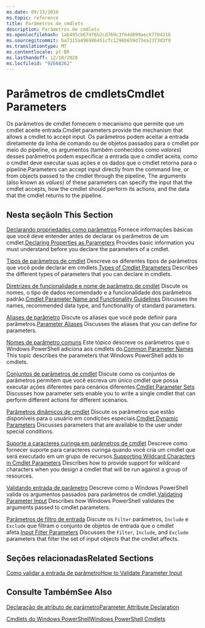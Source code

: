 ```yaml
---
ms.date: 09/13/2016
ms.topic: reference
title: Parâmetros de cmdlets
description: Parâmetros de cmdlets
ms.openlocfilehash: 1ab495cb674f6b2cd769c3f64d899aec67704216
ms.sourcegitcommit: ba7315a496986451cfc1296b659d73ea2373d3f0
ms.translationtype: MT
ms.contentlocale: pt-BR
ms.lasthandoff: 12/10/2020
ms.locfileid: "92668262"
---
```

# <a name="cmdlet-parameters"></a><span data-ttu-id="df01d-103">Parâmetros de cmdlets</span><span class="sxs-lookup"><span data-stu-id="df01d-103">Cmdlet Parameters</span></span>

<span data-ttu-id="df01d-104">Os parâmetros de cmdlet fornecem o mecanismo que permite que um cmdlet aceite entrada.</span><span class="sxs-lookup"><span data-stu-id="df01d-104">Cmdlet parameters provide the mechanism that allows a cmdlet to accept input.</span></span> <span data-ttu-id="df01d-105">Os parâmetros podem aceitar a entrada diretamente da linha de comando ou de objetos passados para o cmdlet por meio do pipeline, os argumentos (também conhecidos como *valores*) desses parâmetros podem especificar a entrada que o cmdlet aceita, como o cmdlet deve executar suas ações e os dados que o cmdlet retorna para o pipeline.</span><span class="sxs-lookup"><span data-stu-id="df01d-105">Parameters can accept input directly from the command line, or from objects passed to the cmdlet through the pipeline, The arguments (also known as *values*) of these parameters can specify the input that the cmdlet accepts, how the cmdlet should perform its actions, and the data that the cmdlet returns to the pipeline.</span></span>

## <a name="in-this-section"></a><span data-ttu-id="df01d-106">Nesta seção</span><span class="sxs-lookup"><span data-stu-id="df01d-106">In This Section</span></span>

<span data-ttu-id="df01d-107">[Declarando propriedades como parâmetros](./declaring-properties-as-parameters.md) Fornece informações básicas que você deve entender antes de declarar os parâmetros de um cmdlet.</span><span class="sxs-lookup"><span data-stu-id="df01d-107">[Declaring Properties as Parameters](./declaring-properties-as-parameters.md) Provides basic information you must understand before you declare the parameters of a cmdlet.</span></span>

<span data-ttu-id="df01d-108">[Tipos de parâmetros de cmdlet](./types-of-cmdlet-parameters.md) Descreve os diferentes tipos de parâmetros que você pode declarar em cmdlets.</span><span class="sxs-lookup"><span data-stu-id="df01d-108">[Types of Cmdlet Parameters](./types-of-cmdlet-parameters.md) Describes the different types of parameters that you can declare in cmdlets.</span></span>

<span data-ttu-id="df01d-109">[Diretrizes de funcionalidade e nome de parâmetro de cmdlet](./standard-cmdlet-parameter-names-and-types.md) Discute os nomes, o tipo de dados recomendado e a funcionalidade dos parâmetros padrão.</span><span class="sxs-lookup"><span data-stu-id="df01d-109">[Cmdlet Parameter Name and Functionality Guidelines](./standard-cmdlet-parameter-names-and-types.md) Discusses the names, recommended data type, and functionality of standard parameters.</span></span>

<span data-ttu-id="df01d-110">[Aliases de parâmetro](./parameter-aliases.md) Discute os aliases que você pode definir para parâmetros.</span><span class="sxs-lookup"><span data-stu-id="df01d-110">[Parameter Aliases](./parameter-aliases.md) Discusses the aliases that you can define for parameters.</span></span>

<span data-ttu-id="df01d-111">[Nomes de parâmetro comuns](./common-parameter-names.md) Este tópico descreve os parâmetros que o Windows PowerShell adiciona aos cmdlets do.</span><span class="sxs-lookup"><span data-stu-id="df01d-111">[Common Parameter Names](./common-parameter-names.md) This topic describes the parameters that Windows PowerShell adds to cmdlets.</span></span>

<span data-ttu-id="df01d-112">[Conjuntos de parâmetros de cmdlet](./cmdlet-parameter-sets.md) Discute como os conjuntos de parâmetros permitem que você escreva um único cmdlet que possa executar ações diferentes para cenários diferentes.</span><span class="sxs-lookup"><span data-stu-id="df01d-112">[Cmdlet Parameter Sets](./cmdlet-parameter-sets.md) Discusses how parameter sets enable you to write a single cmdlet that can perform different actions for different scenarios.</span></span>

<span data-ttu-id="df01d-113">[Parâmetros dinâmicos de cmdlet](./cmdlet-dynamic-parameters.md) Discute os parâmetros que estão disponíveis para o usuário em condições especiais.</span><span class="sxs-lookup"><span data-stu-id="df01d-113">[Cmdlet Dynamic Parameters](./cmdlet-dynamic-parameters.md) Discusses parameters that are available to the user under special conditions.</span></span>

<span data-ttu-id="df01d-114">[Suporte a caracteres curinga em parâmetros de cmdlet](./supporting-wildcard-characters-in-cmdlet-parameters.md) Descreve como fornecer suporte para caracteres curinga quando você cria um cmdlet que será executado em um grupo de recursos.</span><span class="sxs-lookup"><span data-stu-id="df01d-114">[Supporting Wildcard Characters in Cmdlet Parameters](./supporting-wildcard-characters-in-cmdlet-parameters.md) Describes how to provide support for wildcard characters when you design a cmdlet that will be run against a group of resources.</span></span>

<span data-ttu-id="df01d-115">[Validando entrada de parâmetro](./validating-parameter-input.md) Descreve como o Windows PowerShell valida os argumentos passados para parâmetros de cmdlet.</span><span class="sxs-lookup"><span data-stu-id="df01d-115">[Validating Parameter Input](./validating-parameter-input.md) Describes how Windows PowerShell validates the arguments passed to cmdlet parameters.</span></span>

<span data-ttu-id="df01d-116">[Parâmetros de filtro de entrada](./input-filter-parameters.md) Discute os `Filter` parâmetros, `Include` e `Exclude` que filtram o conjunto de objetos de entrada que o cmdlet afeta.</span><span class="sxs-lookup"><span data-stu-id="df01d-116">[Input Filter Parameters](./input-filter-parameters.md) Discusses the `Filter`, `Include`, and `Exclude` parameters that filter the set of input objects that the cmdlet affects.</span></span>

## <a name="related-sections"></a><span data-ttu-id="df01d-117">Seções relacionadas</span><span class="sxs-lookup"><span data-stu-id="df01d-117">Related Sections</span></span>

[<span data-ttu-id="df01d-118">Como validar a entrada de parâmetro</span><span class="sxs-lookup"><span data-stu-id="df01d-118">How to Validate Parameter Input</span></span>](./how-to-validate-parameter-input.md)

## <a name="see-also"></a><span data-ttu-id="df01d-119">Consulte Também</span><span class="sxs-lookup"><span data-stu-id="df01d-119">See Also</span></span>

[<span data-ttu-id="df01d-120">Declaração de atributo de parâmetro</span><span class="sxs-lookup"><span data-stu-id="df01d-120">Parameter Attribute Declaration</span></span>](./parameter-attribute-declaration.md)

[<span data-ttu-id="df01d-121">Cmdlets do Windows PowerShell</span><span class="sxs-lookup"><span data-stu-id="df01d-121">Windows PowerShell Cmdlets</span></span>](./cmdlet-overview.md)
